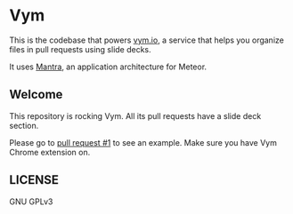 # Vym

This is the codebase that powers [vym.io](https://vym.io), a service that helps
you organize files in pull requests using slide decks.

It uses [Mantra](https://kadirahq.github.io/mantra/), an application architecture
for Meteor.

## Welcome

This repository is rocking Vym. All its pull requests have a slide deck section.

Please go to [pull request  #1](https://github.com/vymio/vym/pull/1) to see an
example. Make sure you have Vym Chrome extension on.


## LICENSE

GNU GPLv3
